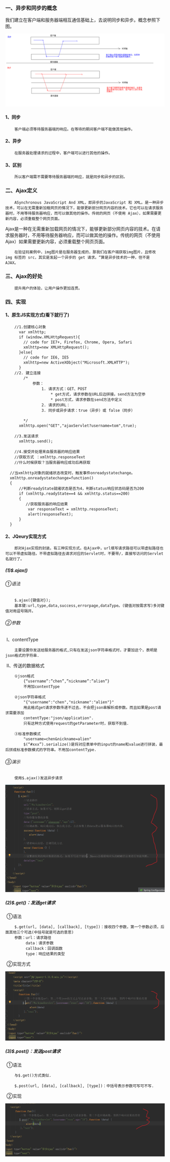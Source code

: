 ### 一、异步和同步的概念

​		我们建立在客户端和服务器端相互通信基础上，去说明同步和异步。概念参照下图。

![](..\img\1.同步和异步.bmp)

#### 		1、同步

```
	客户端必须等待服务器端的响应。在等待的期间客户端不能做其他操作。
```

#### 		2、异步

```
	在服务器处理请求的过程中，客户端可以进行其他的操作。
```

#### 		3、区别

```
	所以客户端需不需要等待服务器端的响应，就是同步和异步的区别。
```

### 二、Ajax定义

```
	ASynchronous JavaScript And XML，即异步的JavaScript 和 XML。是一种异步技术，可以在无需重新加载网页的情况下，能够更新部分网页内容的技术。它也可以在请求服务器时，不用等待服务器响应，而可以做其他的操作。传统的网页（不使用 Ajax），如果需要更新内容，必须重载整个网页页面。
```

​	Ajax是一种在无需重新加载网页的情况下，能够更新部分网页内容的技术。在请求服务器时，不用等待服务器响应，而可以做其他的操作。传统的网页（不使用 Ajax）如果需要更新内容，必须重载整个网页页面。



```
	在验证码案例中，img图片是在服务器生成的，那我们在客户端获取img图片，且修改 img 标签的 src，其实是发起一个异步的 get 请求。“算是异步技术的一种，但不是 AJAX。 
```

### 三、Ajax的好处

```
	提升用户的体验，让用户操作更加连贯。
```

### 四、实现

#### 	1、原生JS实现方式(看下就行了)

```
	//1.创建核心对象
      var xmlhttp;
      if (window.XMLHttpRequest){
      	// code for IE7+, Firefox, Chrome, Opera, Safari
        xmlhttp=new XMLHttpRequest();
      }else{
      	// code for IE6, IE5
        xmlhttp=new ActiveXObject("Microsoft.XMLHTTP");
      }
	//2. 建立连接
  		/*
      		参数：
          		1. 请求方式：GET、POST
              		* get方式，请求参数在URL后边拼接。send方法为空参
              		* post方式，请求参数在send方法中定义
          		2. 请求的URL：
          		3. 同步或异步请求：true（异步）或 false（同步）

  		*/
      xmlhttp.open("GET","ajaxServlet?username=tom",true);

	//3.发送请求
      xmlhttp.send();

	//4.接受并处理来自服务器的响应结果
	//获取方式 ：xmlhttp.responseText
	//什么时候获取？当服务器响应成功后再获取

  //当xmlhttp对象的就绪状态改变时，触发事件onreadystatechange。
  xmlhttp.onreadystatechange=function()
  {
      //判断readyState就绪状态是否为4，判断status响应状态码是否为200
      if (xmlhttp.readyState==4 && xmlhttp.status==200)
      {
         //获取服务器的响应结果
          var responseText = xmlhttp.responseText;
          alert(responseText);
      }
  }
```
#### 2、JQeury实现方式

```
	即对Ajax实现的封装。有三种实现方式。在Ajax中，url填写请求路径可以带虚拟路径也可以不带虚拟路径。不带虚拟路径去请求对应的Servlet时，不要带/，直接写访问的Servlet名就行了。
```

##### 	(1)$.ajax()

###### 						①语法					

```
	$.ajax({键值对});	
	基本键:url,type,data,success,errorpage,dataType。(键值对按需求写)多对键值对用逗号隔开。
```

###### 		②参数

​			I、contentType

```
	主要设置你发送给服务器的格式,只有在发送json字符串格式时，才要加这个，表明是json格式的字符串.
```

​			II、传送的数据格式

		①json格式
			{“username”:”chen”,”nickname”:”alien”}
			不用加contentType
		
		②json字符串格式
			"{"username":"chen","nickname":"alien"}"
			用此格式get请求参数传递不过去，不会把json串解析成参数。而且如果是post请求需要添加 
	 		contentType:"json/application".
	 		只有这种方式使用request的getParameter时，获取不到值.
		
		③标准参数模式
			"username=chen&nickname=alien"
			$(“#xxx”).serialize()是将对应表单中的input的name和value进行拼装，最后拼成标准参数模式的字符串。不用加contentType.
###### 					  ③演示

```
	使用$.ajax()发送异步请求
```

![image-20200316120755597](..\img\image-20200316120755597.png)





##### 	(2)$.get()：发送get请求

​			①语法

```
	$.get(url, [data], [callback], [type])：接收四个参数，第一个参数必须，后面其他三个可选(中括号就是可选的意思)
	参数：url：请求路径
		 data：请求参数
		 callback：回调函数
		 type：响应结果的类型
```

​			②实现方式

![image-20200316123354004](..\img\image-20200316123354004.png)

##### 	(3)$.post()：发送post请求

​		①语法

```
	与$.get()方式类似.

	$.post(url, [data], [callback], [type])：中括号表示参数可写可不写.
```

​		②实现

![image-20200316123540645](..\img\image-20200316123540645.png)
